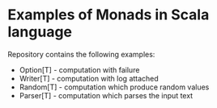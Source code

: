 # Examples of Monads in Scala language

Repository contains the following examples:
* Option[T] - computation with failure
* Writer[T] - computation with log attached
* Random[T] - computation which produce random values
* Parser[T] - computation which parses the input text